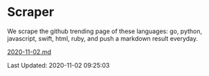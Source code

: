 # Scraper

We scrape the github trending page of these languages: go, python, javascript, swift, html, ruby, and push a markdown result everyday.

[2020-11-02.md](https://github.com/henson/Scraper/blob/master/2020-11-02.md)

Last Updated: 2020-11-02 09:25:03